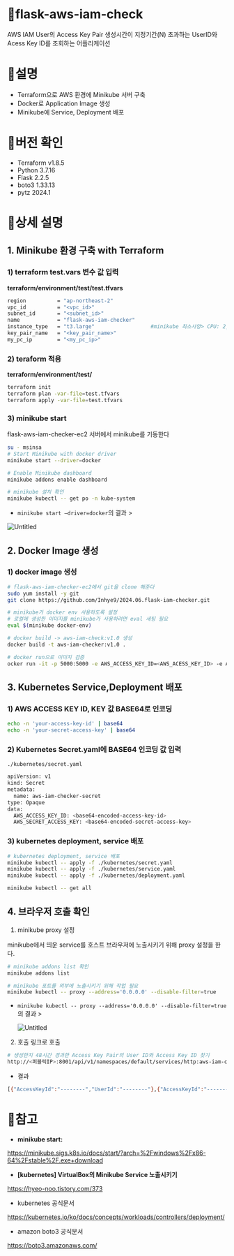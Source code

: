 # 📌flask-aws-iam-check

AWS IAM User의 Access Key Pair 생성시간이 지정기간(N) 초과하는 UserID와 Acess Key ID를 조회하는 어플리케이션 

# 📌설명

- Terraform으로 AWS 환경에 Minikube 서버 구축
- Docker로 Application Image 생성
- Minikube에 Service, Deployment 배포

# 📌버전 확인

- Terraform v1.8.5
- Python 3.7.16
- Flask 2.2.5
- boto3 1.33.13
- pytz 2024.1

# 📌상세 설명

## 1. Minikube 환경 구축 with Terraform

### 1) terraform test.vars 변수 값 입력

**terraform/environment/test/test.tfvars**

```bash
region          = "ap-northeast-2"
vpc_id          = "<vpc_id>" 
subnet_id       = "<subnet_id>"
name            = "flask-aws-iam-checker"
instance_type   = "t3.large"                  #minikube 최소사양> CPU: 2,Mem: 2GB, Disk: 20GB 
key_pair_name   = "<key_pair_name>" 
my_pc_ip        = "<my_pc_ip>"
```

### 2) teraform 적용

**terraform/environment/test/**

```bash
terraform init 
terraform plan -var-file=test.tfvars 
terraform apply -var-file=test.tfvars 
```

### 3) minikube start

 flask-aws-iam-checker-ec2 서버에서 minikube를 기동한다

```bash
su - msinsa 
# Start Minikube with docker driver 
minikube start --driver=docker

# Enable Minikube dashboard
minikube addons enable dashboard

# minikube 설치 확인 
minikube kubectl -- get po -n kube-system
```

- `minikube start —driver=docker`의 결과 >

![Untitled](https://prod-files-secure.s3.us-west-2.amazonaws.com/796714c1-2d78-40f2-b295-fcb6e44fe08c/6ec55b34-e7a4-45c2-b73a-d6c3ed41866b/Untitled.png)

## 2. Docker Image 생성

### 1) docker image 생성

```bash
# flask-aws-iam-checker-ec2에서 git을 clone 해준다
sudo yum install -y git 
git clone https://github.com/Inhye9/2024.06.flask-iam-checker.git

# minikube가 docker env 사용하도록 설정 
# 로컬에 생성한 이미지를 minikube가 사용하려면 eval 세팅 필요
eval $(minikube docker-env) 

# docker build -> aws-iam-check:v1.0 생성 
docker build -t aws-iam-checker:v1.0 . 

# docker run으로 이미지 검증  
ocker run -it -p 5000:5000 -e AWS_ACCESS_KEY_ID=<AWS_ACESS_KEY_ID> -e AWS_SECRET_ACCESS_KEY=<AWS_SECRET_ACCESS_KEY> aws-iam-checker:v1.0
```

## 3. Kubernetes Service,Deployment 배포

### 1)  AWS ACCESS KEY ID, KEY 값 BASE64로 인코딩

```bash
echo -n 'your-access-key-id' | base64
echo -n 'your-secret-access-key' | base64
```

### 2) Kubernetes Secret.yaml에 BASE64 인코딩 값 입력

`./kubernetes/secret.yaml` 

```bash
apiVersion: v1
kind: Secret
metadata:
  name: aws-iam-checker-secret
type: Opaque
data:
  AWS_ACCESS_KEY_ID: <base64-encoded-access-key-id>
  AWS_SECRET_ACCESS_KEY: <base64-encoded-secret-access-key>
```

### 3) kubernetes deployment, service 배포

```bash
# kubernetes deployment, service 배포 
minikube kubectl -- apply -f ./kubernetes/secret.yaml
minikube kubectl -- apply -f ./kubernetes/service.yaml
minikube kubectl -- apply -f ./kubernetes/deployment.yaml

minikube kubectl -- get all 
```

## 4. 브라우저 호출 확인

1) minikube proxy 설정 

minikube에서 띄운 service를 호스트 브라우저에 노출시키기 위해 proxy 설정을 한다.

```bash
# minikube addons list 확인 
minikube addons list 

# minikube 포트를 외부에 노출시키기 위해 작업 필요 
minikube kubectl -- proxy --address='0.0.0.0' --disable-filter=true
```

- `minikube kubectl -- proxy --address='0.0.0.0' --disable-filter=true`의 결과 >
    
    ![Untitled](https://prod-files-secure.s3.us-west-2.amazonaws.com/796714c1-2d78-40f2-b295-fcb6e44fe08c/92ab0e30-e5b1-4b3f-af2a-493347eae3cc/Untitled.png)
    

2) 호출 링크로 호출 

```bash
# 생성한지 48시간 경과한 Access Key Pair의 User ID와 Access Key ID 찾기 
http://<퍼블릭IP>:8001/api/v1/namespaces/default/services/http:aws-iam-checker-service:/proxy/old-access-key-users?N=48
```

- 결과

```bash
[{"AccessKeyId":"--------","UserId":"--------"},{"AccessKeyId":"--------","UserId":"--------"},{"AccessKeyId":"--------","UserId":"--------"}]
```

# 📌참고

- **minikube start:**

https://minikube.sigs.k8s.io/docs/start/?arch=%2Fwindows%2Fx86-64%2Fstable%2F.exe+download 

- **[kubernetes] VirtualBox의 Minikube Service 노출시키기**

https://hyeo-noo.tistory.com/373 

- kubernetes 공식문서

https://kubernetes.io/ko/docs/concepts/workloads/controllers/deployment/ 

- amazon boto3  공식문서

https://boto3.amazonaws.com/
